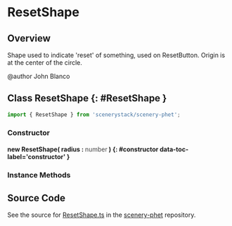 # ResetShape

## Overview

Shape used to indicate 'reset' of something, used on ResetButton.
Origin is at the center of the circle.

@author John Blanco

## Class ResetShape {: #ResetShape }


```js
import { ResetShape } from 'scenerystack/scenery-phet';
```
### Constructor

#### new ResetShape( radius : <span style="font-weight: 400; opacity: 80%;">number</span> ) {: #constructor data-toc-label='constructor' }

### Instance Methods





## Source Code

See the source for [ResetShape.ts](https://github.com/phetsims/scenery-phet/blob/main/js/ResetShape.ts) in the [scenery-phet](https://github.com/phetsims/scenery-phet) repository.
